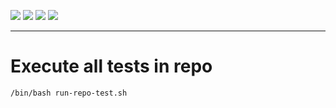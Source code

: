 ![](https://img.shields.io/badge/language-docker-blue)
![](https://img.shields.io/badge/technology-docker,%20xxx-blue)
![](https://img.shields.io/badge/development%20year-2020-orange)
![](https://img.shields.io/badge/license-MIT-lightgrey)

--------------------------------------------------------------------------------

# Execute all tests in repo

`/bin/bash run-repo-test.sh`
